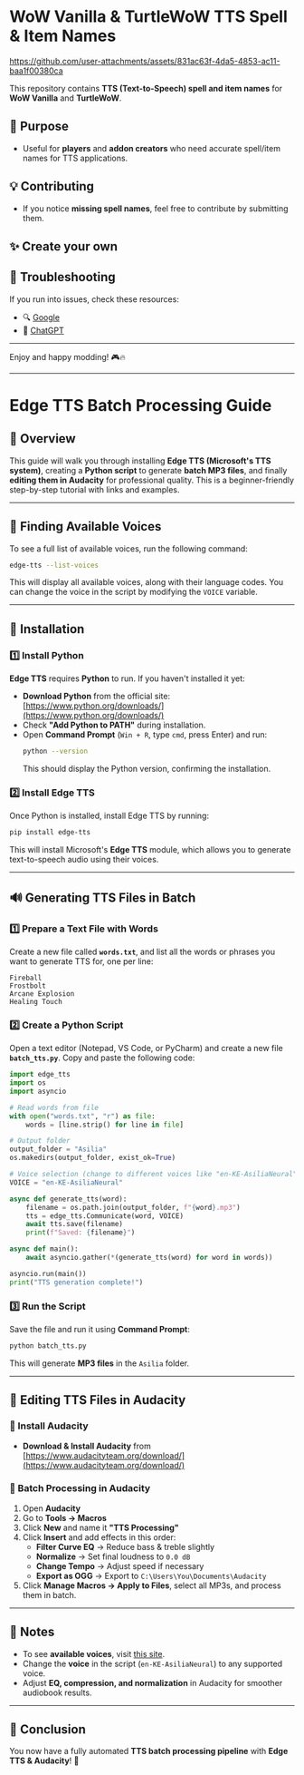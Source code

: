 # WoW Vanilla & TurtleWoW TTS Spell & Item Names  

https://github.com/user-attachments/assets/831ac63f-4da5-4853-ac11-baa1f00380ca

This repository contains **TTS (Text-to-Speech) spell and item names** for **WoW Vanilla** and **TurtleWoW**.  

## 📌 Purpose  
- Useful for **players** and **addon creators** who need accurate spell/item names for TTS applications.  

## 💡 Contributing  
- If you notice **missing spell names**, feel free to contribute by submitting them.

## ✨ Create your own  

## 🔧 Troubleshooting  
If you run into issues, check these resources:  
- 🔍 [Google](https://google.com/)  
- 💬 [ChatGPT](https://chatgpt.com/)  

---

Enjoy and happy modding! 🎮🔥  

---

# Edge TTS Batch Processing Guide

## 📌 Overview
This guide will walk you through installing **Edge TTS (Microsoft's TTS system)**, creating a **Python script** to generate **batch MP3 files**, and finally **editing them in Audacity** for professional quality. This is a beginner-friendly step-by-step tutorial with links and examples.

---

## 🔎 Finding Available Voices
To see a full list of available voices, run the following command:
```sh
edge-tts --list-voices
```
This will display all available voices, along with their language codes. You can change the voice in the script by modifying the `VOICE` variable.

---

## 💾 Installation

### 1️⃣ Install Python
**Edge TTS** requires **Python** to run. If you haven't installed it yet:
- **Download Python** from the official site: [https://www.python.org/downloads/](https://www.python.org/downloads/)
- Check **"Add Python to PATH"** during installation.
- Open **Command Prompt** (`Win + R`, type `cmd`, press Enter) and run:
  ```sh
  python --version
  ```
  This should display the Python version, confirming the installation.

### 2️⃣ Install Edge TTS
Once Python is installed, install Edge TTS by running:
```sh
pip install edge-tts
```
This will install Microsoft's **Edge TTS** module, which allows you to generate text-to-speech audio using their voices.

---

## 🔊 Generating TTS Files in Batch
### 1️⃣ Prepare a Text File with Words
Create a new file called **`words.txt`**, and list all the words or phrases you want to generate TTS for, one per line:
```
Fireball
Frostbolt
Arcane Explosion
Healing Touch
```  

### 2️⃣ Create a Python Script
Open a text editor (Notepad, VS Code, or PyCharm) and create a new file **`batch_tts.py`**. Copy and paste the following code:

```python
import edge_tts
import os
import asyncio

# Read words from file
with open("words.txt", "r") as file:
    words = [line.strip() for line in file]

# Output folder
output_folder = "Asilia"
os.makedirs(output_folder, exist_ok=True)

# Voice selection (change to different voices like "en-KE-AsiliaNeural")
VOICE = "en-KE-AsiliaNeural"

async def generate_tts(word):
    filename = os.path.join(output_folder, f"{word}.mp3")
    tts = edge_tts.Communicate(word, VOICE)
    await tts.save(filename)
    print(f"Saved: {filename}")

async def main():
    await asyncio.gather(*(generate_tts(word) for word in words))

asyncio.run(main())
print("TTS generation complete!")
```

### 3️⃣ Run the Script
Save the file and run it using **Command Prompt**:
```sh
python batch_tts.py
```
This will generate **MP3 files** in the `Asilia` folder.

---

## 🎵 Editing TTS Files in Audacity

### 🔹 Install Audacity
- **Download & Install Audacity** from [https://www.audacityteam.org/download/](https://www.audacityteam.org/download/)

### 🔹 Batch Processing in Audacity
1. Open **Audacity**
2. Go to **Tools → Macros**
3. Click **New** and name it **"TTS Processing"**
4. Click **Insert** and add effects in this order:
   - **Filter Curve EQ** → Reduce bass & treble slightly
   - **Normalize** → Set final loudness to `0.0 dB`
   - **Change Tempo** → Adjust speed if necessary
   - **Export as OGG** → Export to `C:\Users\You\Documents\Audacity`
5. Click **Manage Macros → Apply to Files**, select all MP3s, and process them in batch.

---

## 📝 Notes
- To see **available voices**, visit [this site](https://learn.microsoft.com/en-us/azure/ai-services/speech-service/language-support?tabs=tts).
- Change the **voice** in the script (`en-KE-AsiliaNeural`) to any supported voice.
- Adjust **EQ, compression, and normalization** in Audacity for smoother audiobook results.

---

## 📌 Conclusion
You now have a fully automated **TTS batch processing pipeline** with **Edge TTS & Audacity**! 🚀




